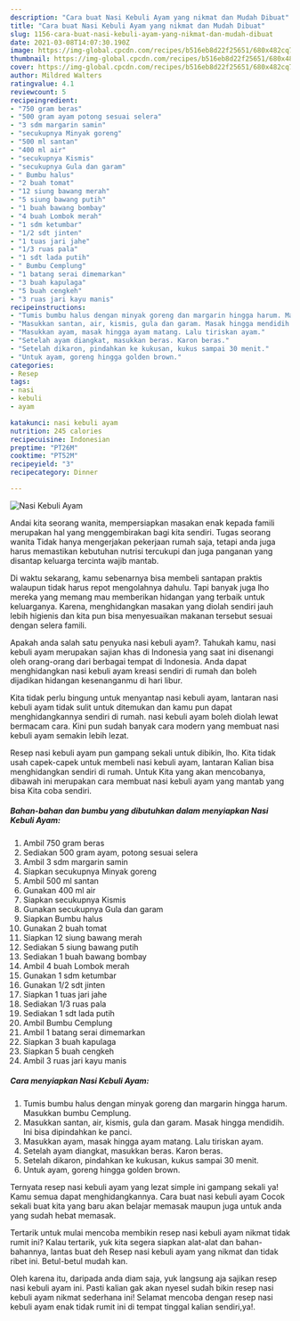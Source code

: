 ```yaml
---
description: "Cara buat Nasi Kebuli Ayam yang nikmat dan Mudah Dibuat"
title: "Cara buat Nasi Kebuli Ayam yang nikmat dan Mudah Dibuat"
slug: 1156-cara-buat-nasi-kebuli-ayam-yang-nikmat-dan-mudah-dibuat
date: 2021-03-08T14:07:30.190Z
image: https://img-global.cpcdn.com/recipes/b516eb8d22f25651/680x482cq70/nasi-kebuli-ayam-foto-resep-utama.jpg
thumbnail: https://img-global.cpcdn.com/recipes/b516eb8d22f25651/680x482cq70/nasi-kebuli-ayam-foto-resep-utama.jpg
cover: https://img-global.cpcdn.com/recipes/b516eb8d22f25651/680x482cq70/nasi-kebuli-ayam-foto-resep-utama.jpg
author: Mildred Walters
ratingvalue: 4.1
reviewcount: 5
recipeingredient:
- "750 gram beras"
- "500 gram ayam potong sesuai selera"
- "3 sdm margarin samin"
- "secukupnya Minyak goreng"
- "500 ml santan"
- "400 ml air"
- "secukupnya Kismis"
- "secukupnya Gula dan garam"
- " Bumbu halus"
- "2 buah tomat"
- "12 siung bawang merah"
- "5 siung bawang putih"
- "1 buah bawang bombay"
- "4 buah Lombok merah"
- "1 sdm ketumbar"
- "1/2 sdt jinten"
- "1 tuas jari jahe"
- "1/3 ruas pala"
- "1 sdt lada putih"
- " Bumbu Cemplung"
- "1 batang serai dimemarkan"
- "3 buah kapulaga"
- "5 buah cengkeh"
- "3 ruas jari kayu manis"
recipeinstructions:
- "Tumis bumbu halus dengan minyak goreng dan margarin hingga harum. Masukkan bumbu Cemplung."
- "Masukkan santan, air, kismis, gula dan garam. Masak hingga mendidih. Ini bisa dipindahkan ke panci."
- "Masukkan ayam, masak hingga ayam matang. Lalu tiriskan ayam."
- "Setelah ayam diangkat, masukkan beras. Karon beras."
- "Setelah dikaron, pindahkan ke kukusan, kukus sampai 30 menit."
- "Untuk ayam, goreng hingga golden brown."
categories:
- Resep
tags:
- nasi
- kebuli
- ayam

katakunci: nasi kebuli ayam 
nutrition: 245 calories
recipecuisine: Indonesian
preptime: "PT26M"
cooktime: "PT52M"
recipeyield: "3"
recipecategory: Dinner

---
```



![Nasi Kebuli Ayam](https://img-global.cpcdn.com/recipes/b516eb8d22f25651/680x482cq70/nasi-kebuli-ayam-foto-resep-utama.jpg)

Andai kita seorang wanita, mempersiapkan masakan enak kepada famili merupakan hal yang menggembirakan bagi kita sendiri. Tugas seorang  wanita Tidak hanya mengerjakan pekerjaan rumah saja, tetapi anda juga harus memastikan kebutuhan nutrisi tercukupi dan juga panganan yang disantap keluarga tercinta wajib mantab.

Di waktu  sekarang, kamu sebenarnya bisa membeli santapan praktis walaupun tidak harus repot mengolahnya dahulu. Tapi banyak juga lho mereka yang memang mau memberikan hidangan yang terbaik untuk keluarganya. Karena, menghidangkan masakan yang diolah sendiri jauh lebih higienis dan kita pun bisa menyesuaikan makanan tersebut sesuai dengan selera famili. 



Apakah anda salah satu penyuka nasi kebuli ayam?. Tahukah kamu, nasi kebuli ayam merupakan sajian khas di Indonesia yang saat ini disenangi oleh orang-orang dari berbagai tempat di Indonesia. Anda dapat menghidangkan nasi kebuli ayam kreasi sendiri di rumah dan boleh dijadikan hidangan kesenanganmu di hari libur.

Kita tidak perlu bingung untuk menyantap nasi kebuli ayam, lantaran nasi kebuli ayam tidak sulit untuk ditemukan dan kamu pun dapat menghidangkannya sendiri di rumah. nasi kebuli ayam boleh diolah lewat bermacam cara. Kini pun sudah banyak cara modern yang membuat nasi kebuli ayam semakin lebih lezat.

Resep nasi kebuli ayam pun gampang sekali untuk dibikin, lho. Kita tidak usah capek-capek untuk membeli nasi kebuli ayam, lantaran Kalian bisa menghidangkan sendiri di rumah. Untuk Kita yang akan mencobanya, dibawah ini merupakan cara membuat nasi kebuli ayam yang mantab yang bisa Kita coba sendiri.

<!--inarticleads1-->

##### Bahan-bahan dan bumbu yang dibutuhkan dalam menyiapkan Nasi Kebuli Ayam:

1. Ambil 750 gram beras
1. Sediakan 500 gram ayam, potong sesuai selera
1. Ambil 3 sdm margarin samin
1. Siapkan secukupnya Minyak goreng
1. Ambil 500 ml santan
1. Gunakan 400 ml air
1. Siapkan secukupnya Kismis
1. Gunakan secukupnya Gula dan garam
1. Siapkan  Bumbu halus
1. Gunakan 2 buah tomat
1. Siapkan 12 siung bawang merah
1. Sediakan 5 siung bawang putih
1. Sediakan 1 buah bawang bombay
1. Ambil 4 buah Lombok merah
1. Gunakan 1 sdm ketumbar
1. Gunakan 1/2 sdt jinten
1. Siapkan 1 tuas jari jahe
1. Sediakan 1/3 ruas pala
1. Sediakan 1 sdt lada putih
1. Ambil  Bumbu Cemplung
1. Ambil 1 batang serai dimemarkan
1. Siapkan 3 buah kapulaga
1. Siapkan 5 buah cengkeh
1. Ambil 3 ruas jari kayu manis




<!--inarticleads2-->

##### Cara menyiapkan Nasi Kebuli Ayam:

1. Tumis bumbu halus dengan minyak goreng dan margarin hingga harum. Masukkan bumbu Cemplung.
1. Masukkan santan, air, kismis, gula dan garam. Masak hingga mendidih. Ini bisa dipindahkan ke panci.
1. Masukkan ayam, masak hingga ayam matang. Lalu tiriskan ayam.
1. Setelah ayam diangkat, masukkan beras. Karon beras.
1. Setelah dikaron, pindahkan ke kukusan, kukus sampai 30 menit.
1. Untuk ayam, goreng hingga golden brown.




Ternyata resep nasi kebuli ayam yang lezat simple ini gampang sekali ya! Kamu semua dapat menghidangkannya. Cara buat nasi kebuli ayam Cocok sekali buat kita yang baru akan belajar memasak maupun juga untuk anda yang sudah hebat memasak.

Tertarik untuk mulai mencoba membikin resep nasi kebuli ayam nikmat tidak rumit ini? Kalau tertarik, yuk kita segera siapkan alat-alat dan bahan-bahannya, lantas buat deh Resep nasi kebuli ayam yang nikmat dan tidak ribet ini. Betul-betul mudah kan. 

Oleh karena itu, daripada anda diam saja, yuk langsung aja sajikan resep nasi kebuli ayam ini. Pasti kalian gak akan nyesel sudah bikin resep nasi kebuli ayam nikmat sederhana ini! Selamat mencoba dengan resep nasi kebuli ayam enak tidak rumit ini di tempat tinggal kalian sendiri,ya!.

